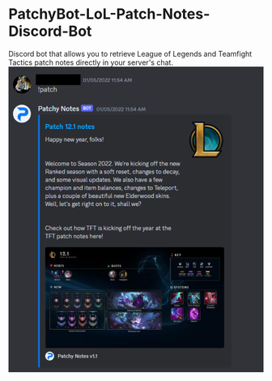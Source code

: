 # PatchyBot-LoL-Patch-Notes-Discord-Bot
Discord bot that allows you to retrieve League of Legends and Teamfight Tactics patch notes directly in your server's chat.
![alt text](https://github.com/Jessecomo/PatchyBot-LoL-Patch-Notes-Discord-Bot/blob/main/Patchybot-Example.png)

